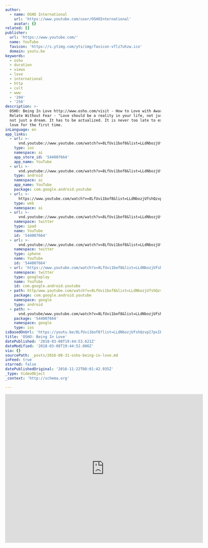 ```yaml
---
author:
  - name: OSHO International
    url: 'https://www.youtube.com/user/OSHOInternational'
    avatar: {}
related: []
publisher:
  url: 'https://www.youtube.com/'
  name: YouTube
  favicon: 'https://s.ytimg.com/yts/img/favicon-vflz7uhzw.ico'
  domain: youtu.be
keywords:
  - osho
  - duration
  - views
  - love
  - international
  - http
  - cult
  - www
  - '294'
  - '256'
description: >-
  OSHO: Being In Love http://www.osho.com/visit - How to Love with Awareness and
  Relate Without Fear - "Love should be a reality in your life, not just a poem,
  not just a dream. It has to be actualized. It is never too late to experience
  love for the first time.
inLanguage: en
app_links:
  - url: >-
      vnd.youtube://www.youtube.com/watch?v=8LfUvi1bof8&list=LLdNbozjUfshQzvpI7pxIElA&feature=applinks
    type: ios
    namespace: ai
    app_store_id: '544007664'
    app_name: YouTube
  - url: >-
      vnd.youtube://www.youtube.com/watch?v=8LfUvi1bof8&list=LLdNbozjUfshQzvpI7pxIElA&feature=applinks
    type: android
    namespace: ai
    app_name: YouTube
    package: com.google.android.youtube
  - url: >-
      https://www.youtube.com/watch?v=8LfUvi1bof8&list=LLdNbozjUfshQzvpI7pxIElA&feature=applinks
    type: web
    namespace: ai
  - url: >-
      vnd.youtube://www.youtube.com/watch?v=8LfUvi1bof8&list=LLdNbozjUfshQzvpI7pxIElA&feature=applinks
    namespace: twitter
    type: ipad
    name: YouTube
    id: '544007664'
  - url: >-
      vnd.youtube://www.youtube.com/watch?v=8LfUvi1bof8&list=LLdNbozjUfshQzvpI7pxIElA&feature=applinks
    namespace: twitter
    type: iphone
    name: YouTube
    id: '544007664'
  - url: 'https://www.youtube.com/watch?v=8LfUvi1bof8&list=LLdNbozjUfshQzvpI7pxIElA'
    namespace: twitter
    type: googleplay
    name: YouTube
    id: com.google.android.youtube
  - path: http/www.youtube.com/watch?v=8LfUvi1bof8&list=LLdNbozjUfshQzvpI7pxIElA
    package: com.google.android.youtube
    namespace: google
    type: android
  - path: >-
      vnd.youtube/www.youtube.com/watch?v=8LfUvi1bof8&list=LLdNbozjUfshQzvpI7pxIElA
    package: '544007664'
    namespace: google
    type: ios
isBasedOnUrl: 'https://youtu.be/8LfUvi1bof8?list=LLdNbozjUfshQzvpI7pxIElA'
title: 'OSHO: Being In Love'
datePublished: '2018-03-08T19:44:53.621Z'
dateModified: '2018-03-08T19:44:52.086Z'
via: {}
sourcePath: _posts/2016-08-31-osho-being-in-love.md
inFeed: true
starred: false
datePublishedOriginal: '2016-11-22T08:01:42.935Z'
_type: VideoObject
_context: 'http://schema.org'

---
```

<iframe src="https://cdn.embedly.com/widgets/media.html?src=https%3A%2F%2Fwww.youtube.com%2Fembed%2F8LfUvi1bof8%3Ffeature%3Doembed&amp;url=http%3A%2F%2Fwww.youtube.com%2Fwatch%3Fv%3D8LfUvi1bof8&amp;image=https%3A%2F%2Fi.ytimg.com%2Fvi%2F8LfUvi1bof8%2Fhqdefault.jpg&amp;key=b7d04c9b404c499eba89ee7072e1c4f7&amp;type=text%2Fhtml&amp;schema=youtube" width="640" height="480" scrolling="no" frameborder="0" allowfullscreen="" style=""></iframe>